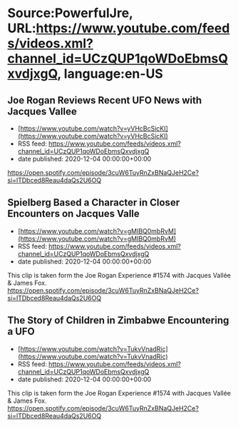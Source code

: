 # Source:PowerfulJre, URL:https://www.youtube.com/feeds/videos.xml?channel_id=UCzQUP1qoWDoEbmsQxvdjxgQ, language:en-US

## Joe Rogan Reviews Recent UFO News with Jacques Vallee
 - [https://www.youtube.com/watch?v=yVHcBcSicKI](https://www.youtube.com/watch?v=yVHcBcSicKI)
 - RSS feed: https://www.youtube.com/feeds/videos.xml?channel_id=UCzQUP1qoWDoEbmsQxvdjxgQ
 - date published: 2020-12-04 00:00:00+00:00

https://open.spotify.com/episode/3cuW6TuyRnZxBNaQJeH2Ce?si=lTDbced8Reau4daQs2U6OQ

## Spielberg Based a Character in Closer Encounters on Jacques Valle
 - [https://www.youtube.com/watch?v=gMIBQ0mbRvM](https://www.youtube.com/watch?v=gMIBQ0mbRvM)
 - RSS feed: https://www.youtube.com/feeds/videos.xml?channel_id=UCzQUP1qoWDoEbmsQxvdjxgQ
 - date published: 2020-12-04 00:00:00+00:00

This clip is taken form the Joe Rogan Experience #1574 with Jacques Vallée & James Fox. https://open.spotify.com/episode/3cuW6TuyRnZxBNaQJeH2Ce?si=lTDbced8Reau4daQs2U6OQ

## The Story of Children in Zimbabwe Encountering a UFO
 - [https://www.youtube.com/watch?v=TukvVnadRic](https://www.youtube.com/watch?v=TukvVnadRic)
 - RSS feed: https://www.youtube.com/feeds/videos.xml?channel_id=UCzQUP1qoWDoEbmsQxvdjxgQ
 - date published: 2020-12-04 00:00:00+00:00

This clip is taken form the Joe Rogan Experience #1574 with Jacques Vallée & James Fox. https://open.spotify.com/episode/3cuW6TuyRnZxBNaQJeH2Ce?si=lTDbced8Reau4daQs2U6OQ

